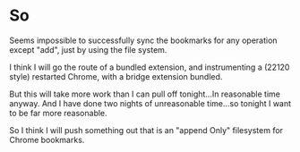 # So

Seems impossible to successfully sync the bookmarks for any operation except "add", just by using the file system.

I think I will go the route of a bundled extension, and instrumenting a (22120 style) restarted Chrome, with a bridge extension bundled.

But this will take more work than I can pull off tonight...In reasonable time anyway. And I have done two nights of unreasonable time...so tonight I want to be far more reasonable.

So I think I will push something out that is an "append Only" filesystem for Chrome bookmarks.


